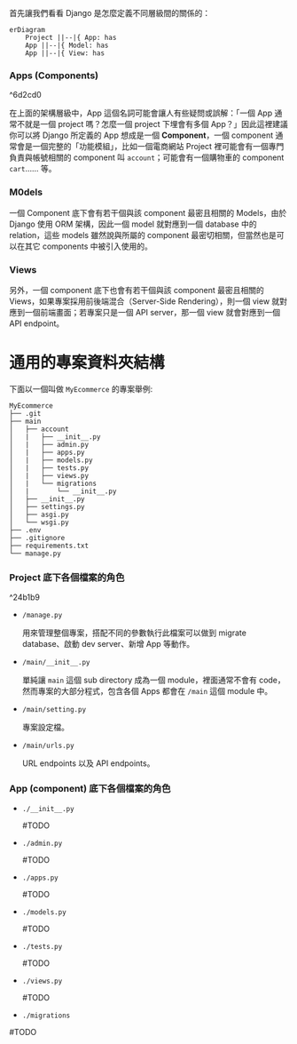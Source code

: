 首先讓我們看看 Django 是怎麼定義不同層級間的關係的：

```mermaid
erDiagram
    Project ||--|{ App: has
    App ||--|{ Model: has
    App ||--|{ View: has
```

### Apps (Components)

^6d2cd0

在上面的架構層級中，App 這個名詞可能會讓人有些疑問或誤解：「一個 App 通常不就是一個 project 嗎？怎麼一個 project 下埋會有多個 App？」因此這裡建議你可以將 Django 所定義的 App 想成是一個 **Component**，一個 component 通常會是一個完整的「功能模組」，比如一個電商網站 Project 裡可能會有一個專門負責與帳號相關的 component 叫 `account`；可能會有一個購物車的 component `cart`…… 等。

### M0dels

一個 Component 底下會有若干個與該 component 最密且相關的 Models，由於 Django 使用 ORM 架構，因此一個 model 就對應到一個 database 中的 relation，這些 models 雖然說與所屬的 component 最密切相關，但當然也是可以在其它 components 中被引入使用的。

### Views

另外，一個 component 底下也會有若干個與該 component 最密且相關的 Views，如果專案採用前後端混合（Server-Side Rendering），則一個 view 就對應到一個前端畫面；若專案只是一個 API server，那一個 view 就會對應到一個 API endpoint。

# 通用的專案資料夾結構

下面以一個叫做 `MyEcommerce` 的專案舉例:

```plaintext
MyEcommerce
├── .git
├── main
│   ├── account
│   |   ├── __init__.py
│   |   ├── admin.py
│   |   ├── apps.py
│   |   ├── models.py
│   |   ├── tests.py
│   |   ├── views.py
│   |   └── migrations
│   |       └── __init__.py
│   ├── __init__.py
│   ├── settings.py
│   ├── asgi.py
│   └── wsgi.py
├── .env
├── .gitignore
├── requirements.txt
└── manage.py
```

### Project 底下各個檔案的角色

^24b1b9

- `/manage.py`

    用來管理整個專案，搭配不同的參數執行此檔案可以做到 migrate database、啟動 dev server、新增 App 等動作。

- `/main/__init__.py`

    單純讓 `main` 這個 sub directory 成為一個 module，裡面通常不會有 code，然而專案的大部分程式，包含各個 Apps 都會在 `/main` 這個 module 中。

- `/main/setting.py`

    專案設定檔。

- `/main/urls.py`

    URL endpoints 以及 API endpoints。

### App (component) 底下各個檔案的角色

- `./__init__.py`

    #TODO 

- `./admin.py`

    #TODO 

- `./apps.py`

    #TODO 

- `./models.py`

    #TODO 

- `./tests.py`

    #TODO 

- `./views.py`

    #TODO 

- `./migrations`

#TODO 
